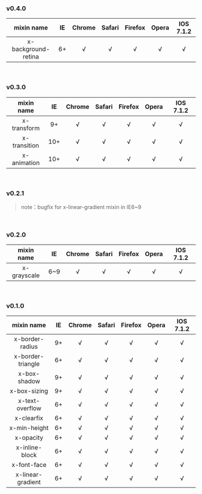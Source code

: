 ### v0.4.0

| mixin name | IE | Chrome | Safari | Firefox | Opera | IOS 7.1.2
|:----:|:----:|:----:|:----:|:----:|:----:|:----:|
|x-background-retina | 6+ | √ | √ | √ | √ | √ |

<br>

### v0.3.0

| mixin name | IE | Chrome | Safari | Firefox | Opera | IOS 7.1.2
|:----:|:----:|:----:|:----:|:----:|:----:|:----:|
|x-transform | 9+ | √ | √ | √ | √ | √ |
|x-transition | 10+ | √ | √ | √ | √ | √ |
|x-animation | 10+ | √ | √ | √ | √ | √ |

<br>

### v0.2.1

> note：bugfix for x-linear-gradient mixin in IE6~9

<br>

### v0.2.0

| mixin name | IE | Chrome | Safari | Firefox | Opera | IOS 7.1.2
|:----:|:----:|:----:|:----:|:----:|:----:|:----:|
|x-grayscale | 6~9 | √ | √ | √ | √ | √ |

<br>

### v0.1.0

| mixin name | IE | Chrome | Safari | Firefox | Opera | IOS 7.1.2
|:----:|:----:|:----:|:----:|:----:|:----:|:----:|
|x-border-radius | 9+ | √ | √ | √ | √ | √ |
|x-border-triangle | 6+ | √ | √ | √ | √ | √ |
|x-box-shadow | 9+ | √ | √ | √ | √ | √ |
|x-box-sizing | 9+ | √ | √ | √ | √ | √ |
|x-text-overflow | 6+ | √ | √ | √ | √ | √ |
|x-clearfix | 6+ | √ | √ | √ | √ | √ |
|x-min-height | 6+ | √ | √ | √ | √ | √ |
|x-opacity | 6+ | √ | √ | √ | √ | √ |
|x-inline-block | 6+ | √ | √ | √ | √ | √ |
|x-font-face | 6+ | √ | √ | √ | √ | √ |
|x-linear-gradient | 6+ | √ | √ | √ | √ | √ |

